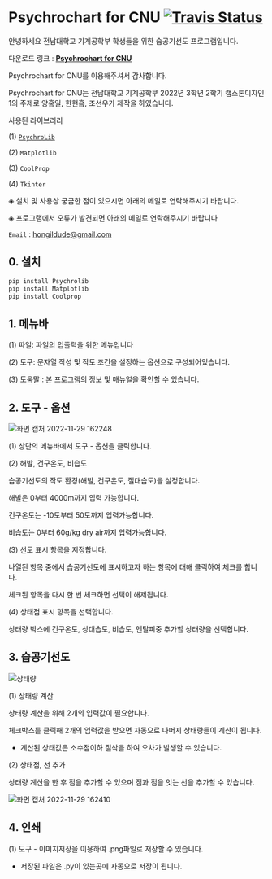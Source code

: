# Psychrochart for CNU [![Travis Status](https://travis-ci.org/azogue/psychrochart.svg?branch=master)](https://github.com/Hongildude/Psychrochart-for-CNU) 


안녕하세요 전남대학교 기계공학부 학생들을 위한 습공기선도 프로그램입니다. 

다운로드 링크 :  **[Psychrochart for CNU](https://github.com/Hongildude/Psychrochart-for-CNU)** 

Psychrochart for CNU를 이용해주셔서 감사합니다.

Psychrochart for CNU는 전남대학교 기계공학부 2022년 3학년 2학기 캡스톤디자인1의 주제로 양홍일, 한현흠, 조선우가 제작을 하였습니다.

사용된 라이브러리 

(1) [`PsychroLib`](https://github.com/psychrometrics/psychrolib)

(2) `Matplotlib`

(3) `CoolProp`

(4) `Tkinter`

◈ 설치 및 사용상 궁금한 점이 있으시면 아래의 메일로 연락해주시기 바랍니다.

◈ 프로그램에서 오류가 발견되면 아래의 메일로 연락해주시기 바랍니다

`Email` : hongildude@gmail.com

## 0. 설치

```Bash
pip install Psychrolib
pip install Matplotlib
pip install Coolprop
```

## 1. 메뉴바

(1) 파일: 파일의 입출력을 위한 메뉴입니다

(2) 도구: 문자열 작성 및 작도 조건을 설정하는 옵션으로 구성되어있습니다.

(3) 도움말 : 본 프로그램의 정보 및 매뉴얼을 확인할 수 있습니다.

## 2. 도구 - 옵션

![화면 캡처 2022-11-29 162248](https://user-images.githubusercontent.com/96619234/204464665-6411aeff-c6a4-4a83-bc9d-a40797a06e71.png)

(1) 상단의 메뉴바에서 도구 - 옵션을 클릭합니다.

(2) 해발, 건구온도, 비습도

습공기선도의 작도 환경(해발, 건구온도, 절대습도)을 설정합니다.

해발은 0부터 4000m까지 입력 가능합니다.

건구온도는 -10도부터 50도까지 입력가능합니다.

비습도는 0부터 60g/kg dry air까지 입력가능합니다.

(3) 선도 표시 항목을 지정합니다.

나열된 항목 중에서 습공기선도에 표시하고자 하는 항목에 대해 클릭하여 체크를 합니다.

체크된 항목을 다시 한 번 체크하면 선택이 해제됩니다.

(4) 상태점 표시 항목을 선택합니다.

상태량 박스에 건구온도, 상대습도, 비습도, 엔탈피중 추가할 상태량을 선택합니다.

## 3. 습공기선도
![상태량](https://user-images.githubusercontent.com/96619234/204464368-2cccf3b5-6fe2-4a1e-bf00-abb7f2dd13a0.png)

(1) 상태량 계산 

상태량 계산을 위해 2개의 입력값이 필요합니다. 

체크박스를 클릭해 2개의 입력값을 받으면 자동으로 나머지 상태량들이 계산이 됩니다.

- 계산된 상태값은 소수점이하 절삭을 하여 오차가 발생할 수 있습니다.

(2) 상태점, 선 추가 

상태량 계산을 한 후 점을 추가할 수 있으며 점과 점을 잇는 선을 추가할 수 있습니다.

![화면 캡처 2022-11-29 162410](https://user-images.githubusercontent.com/96619234/204465020-e4e46d28-b158-4947-9d63-bf76dc58e740.png)


## 4. 인쇄

(1) 도구 - 이미지저장을 이용하여 .png파일로 저장할 수 있습니다.

- 저장된 파일은 .py이 있는곳에 자동으로 저장이 됩니다.
